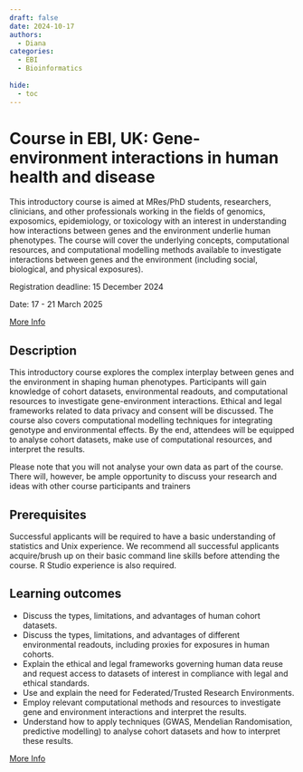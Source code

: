 ```yaml
---
draft: false
date: 2024-10-17
authors:
  - Diana
categories:
  - EBI
  - Bioinformatics
  
hide:
  - toc
---
```


# Course in EBI, UK: Gene-environment interactions in human health and disease

This introductory course is  aimed at MRes/PhD students, researchers, clinicians, and other professionals working in the fields of genomics, exposomics, epidemiology, or toxicology with an interest in understanding how interactions between genes and the environment underlie human phenotypes. The course will cover the underlying concepts, computational resources, and computational modelling methods available to investigate interactions between genes and the environment (including social, biological, and physical exposures). 

Registration deadline: 15 December 2024

Date: 17 - 21 March 2025

[More Info](https://www.ebi.ac.uk/training/events/gene-environment-interactions-in-human-health-and-disease-2025/)

<!-- more -->

## Description 

This introductory course explores the complex interplay between genes and the environment in shaping human phenotypes. Participants will gain knowledge of cohort datasets, environmental readouts, and computational resources to investigate gene-environment interactions. Ethical and legal frameworks related to data privacy and consent will be discussed. The course also covers computational modelling techniques for integrating genotype and environmental effects. By the end, attendees will be equipped to analyse cohort datasets, make use of computational resources, and interpret the results. 

Please note that you will not analyse your own data as part of the course. There will, however, be ample opportunity to discuss your research and ideas with other course participants and trainers

## Prerequisites

Successful applicants will be required to have a basic understanding of statistics and Unix experience. We recommend all successful applicants acquire/brush up on their basic command line skills before attending the course. R Studio experience is also required. 

## Learning outcomes 

* Discuss the types, limitations, and advantages of human cohort datasets.
* Discuss the types, limitations, and advantages of different environmental readouts, including proxies for exposures in human cohorts.
* Explain the ethical and legal frameworks governing human data reuse and request access to datasets of interest in compliance with legal and ethical standards. 
* Use and explain the need for Federated/Trusted Research Environments.
* Employ relevant computational methods and resources to investigate gene and environment interactions and interpret the results.
* Understand how to apply techniques (GWAS, Mendelian Randomisation, predictive modelling) to analyse cohort datasets and how to interpret these results.

[More Info](https://www.ebi.ac.uk/training/events/gene-environment-interactions-in-human-health-and-disease-2025/)